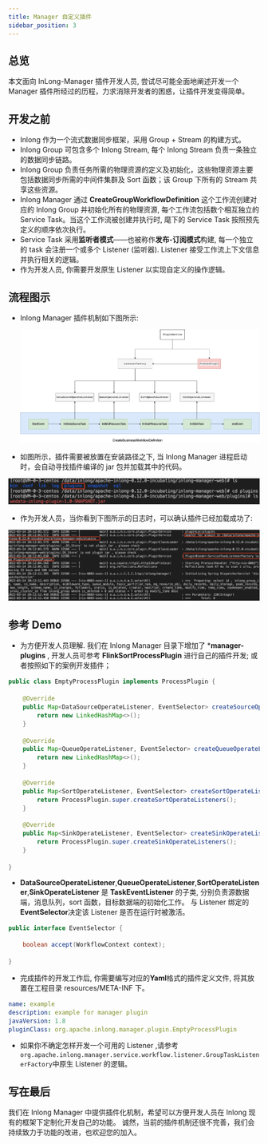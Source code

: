 ```yaml
---
title: Manager 自定义插件
sidebar_position: 3
---
```

## 总览

本文面向 InLong-Manager 插件开发人员, 尝试尽可能全面地阐述开发一个 Manager 插件所经过的历程，力求消除开发者的困惑，让插件开发变得简单。

## 开发之前

- Inlong 作为一个流式数据同步框架，采用 Group + Stream 的构建方式。
- Inlong Group 可包含多个 Inlong Stream, 每个 Inlong Stream 负责一条独立的数据同步链路。
- Inlong Group 负责任务所需的物理资源的定义及初始化，这些物理资源主要包括数据同步所需的中间件集群及 Sort 函数；该 Group 下所有的 Stream 共享这些资源。
- Inlong Manager 通过 **CreateGroupWorkflowDefinition** 这个工作流创建对应的 Inlong Group 并初始化所有的物理资源, 每个工作流包括数个相互独立的 Service Task。当这个工作流被创建并执行时, 麾下的 Service Task 按照预先定义的顺序依次执行。
- Service Task 采用**监听者模式**——也被称作**发布-订阅模式**构建, 每一个独立的 task 会注册一个或多个 Listener (监听器). Listener 接受工作流上下文信息并执行相关的逻辑。
- 作为开发人员, 你需要开发原生 Listener 以实现自定义的操作逻辑。

## 流程图示

- Inlong Manager 插件机制如下图所示:

  ![](img/inlong_plugin.png)

- 如图所示，插件需要被放置在安装路径之下, 当 Inlong Manager 进程启动时，会自动寻找插件编译的 jar 包并加载其中的代码。

![](img/plugin_location.png)

- 作为开发人员，当你看到下图所示的日志时，可以确认插件已经加载成功了:

![](img/plugin_log.png)

## 参考 Demo

- 为方便开发人员理解. 我们在 Inlong Manager 目录下增加了 ***manager-plugins** , 开发人员可参考 **FlinkSortProcessPlugin** 进行自己的插件开发; 或者按照如下的案例开发插件；

```java
public class EmptyProcessPlugin implements ProcessPlugin {

    @Override
    public Map<DataSourceOperateListener, EventSelector> createSourceOperateListeners() {
        return new LinkedHashMap<>();
    }

    @Override
    public Map<QueueOperateListener, EventSelector> createQueueOperateListeners() {
        return new LinkedHashMap<>();
    }

    @Override
    public Map<SortOperateListener, EventSelector> createSortOperateListeners() {
        return ProcessPlugin.super.createSortOperateListeners();
    }

    @Override
    public Map<SinkOperateListener, EventSelector> createSinkOperateListeners() {
        return ProcessPlugin.super.createSinkOperateListeners();
    }

}
```

- **DataSourceOperateListener**,**QueueOperateListener**,**SortOperateListener**,**SinkOperateListener** 是 **TaskEventListener** 的子类, 分别负责源数据端，消息队列，sort 函数，目标数据端的初始化工作。 与 Listener 绑定的**EventSelector**决定该 Listener 是否在运行时被激活。

```java
public interface EventSelector {

    boolean accept(WorkflowContext context);

}
```

- 完成插件的开发工作后, 你需要编写对应的**Yaml**格式的插件定义文件, 将其放置在工程目录 resources/META-INF 下。

```yaml
name: example
description: example for manager plugin
javaVersion: 1.8
pluginClass: org.apache.inlong.manager.plugin.EmptyProcessPlugin
```
- 如果你不确定怎样开发一个可用的 Listener ,请参考`org.apache.inlong.manager.service.workflow.listener.GroupTaskListenerFactory`中原生 Listener 的逻辑。

## 写在最后

我们在 Inlong Manager 中提供插件化机制，希望可以方便开发人员在 Inlong 现有的框架下定制化开发自己的功能。
诚然，当前的插件机制还很不完善，我们会持续致力于功能的改进，也欢迎您的加入。